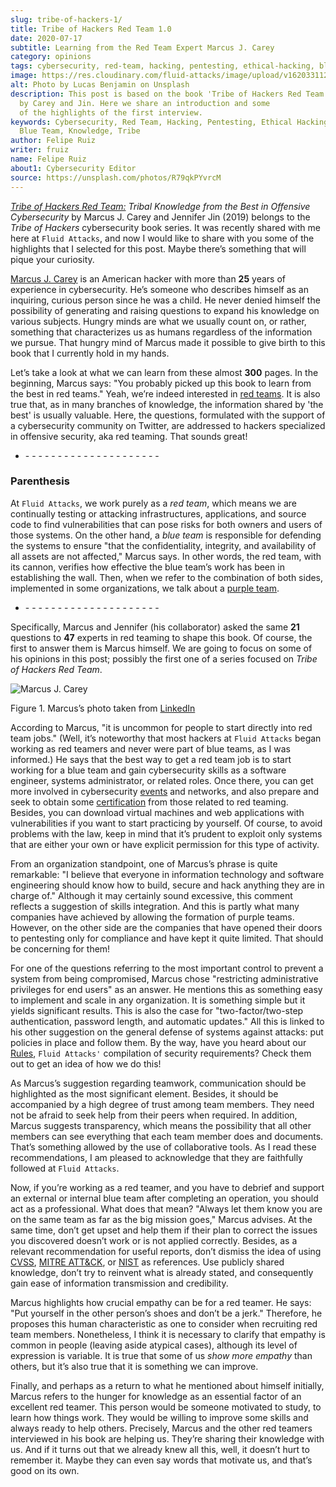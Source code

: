 ```yaml
---
slug: tribe-of-hackers-1/
title: Tribe of Hackers Red Team 1.0
date: 2020-07-17
subtitle: Learning from the Red Team Expert Marcus J. Carey
category: opinions
tags: cybersecurity, red-team, hacking, pentesting, ethical-hacking, blue-team
image: https://res.cloudinary.com/fluid-attacks/image/upload/v1620331129/blog/tribe-of-hackers-1/cover_yosoni.webp
alt: Photo by Lucas Benjamin on Unsplash
description: This post is based on the book 'Tribe of Hackers Red Team'
  by Carey and Jin. Here we share an introduction and some
  of the highlights of the first interview.
keywords: Cybersecurity, Red Team, Hacking, Pentesting, Ethical Hacking,
  Blue Team, Knowledge, Tribe
author: Felipe Ruiz
writer: fruiz
name: Felipe Ruiz
about1: Cybersecurity Editor
source: https://unsplash.com/photos/R79qkPYvrcM
---
```


[*Tribe of Hackers Red
Team:*](https://www.amazon.com/gp/product/B07VWHCQMR/ref=dbs_a_def_rwt_bibl_vppi_i2)
*Tribal Knowledge from the Best in Offensive Cybersecurity* by Marcus J.
Carey and Jennifer Jin (2019) belongs to the *Tribe of Hackers*
cybersecurity book series. It was recently shared with me here at `Fluid
Attacks`, and now I would like to share with you some of the highlights
that I selected for this post. Maybe there’s something that will pique
your curiosity.

[Marcus J. Carey](https://www.linkedin.com/in/marcuscarey/) is an
American hacker with more than **25** years of experience in
cybersecurity. He’s someone who describes himself as an inquiring,
curious person since he was a child. He never denied himself the
possibility of generating and raising questions to expand his knowledge
on various subjects. Hungry minds are what we usually count on, or
rather, something that characterizes us as humans regardless of the
information we pursue. That hungry mind of Marcus made it possible to
give birth to this book that I currently hold in my hands.

Let’s take a look at what we can learn from these almost **300** pages.
In the beginning, Marcus says: "You probably picked up this book to
learn from the best in red teams." Yeah, we’re indeed interested in [red
teams](../red-team-exercise/). It is also true that, as in many branches
of knowledge, the information shared by 'the best' is usually valuable.
Here, the questions, formulated with the support of a cybersecurity
community on Twitter, are addressed to hackers specialized in offensive
security, aka red teaming. That sounds great\!

- \- - - - - - - - - - - - - - - - - - - - -

### Parenthesis

At `Fluid Attacks`, we work purely as a *red team*, which means we are
continually testing or attacking infrastructures, applications, and
source code to find vulnerabilities that can pose risks for both owners
and users of those systems. On the other hand, a *blue team* is
responsible for defending the systems to ensure "that the
confidentiality, integrity, and availability of all assets are not
affected," Marcus says. In other words, the red team, with its cannon,
verifies how effective the blue team’s work has been in establishing the
wall. Then, when we refer to the combination of both sides, implemented
in some organizations, we talk about a [purple team](../purple-team/).

- \- - - - - - - - - - - - - - - - - - - - -

Specifically, Marcus and Jennifer (his collaborator) asked the same
**21** questions to **47** experts in red teaming to shape this book. Of
course, the first to answer them is Marcus himself. We are going to
focus on some of his opinions in this post; possibly the first one of a
series focused on *Tribe of Hackers Red Team*.

<div class="imgblock">

![Marcus J. Carey](https://res.cloudinary.com/fluid-attacks/image/upload/v1620331128/blog/tribe-of-hackers-1/marcus_wvbmtg.webp)

<div class="title">

Figure 1. Marcus’s photo taken from
[LinkedIn](https://www.linkedin.com/pulse/im-unemployed-i-am-hiring-marcus-carey?articleId=6202227092038365184#comments-6202227092038365184&trk=public_profile_article_view)

</div>

</div>

According to Marcus, "it is uncommon for people to start directly into
red team jobs." (Well, it’s noteworthy that most hackers at `Fluid
Attacks` began working as red teamers and never were part of blue teams,
as I was informed.) He says that the best way to get a red team job is
to start working for a blue team and gain cybersecurity skills as a
software engineer, systems administrator, or related roles. Once there,
you can get more involved in cybersecurity
[events](../../about-us/events/) and networks, and also prepare and seek
to obtain some [certification](../../about-us/certifications/) from
those related to red teaming. Besides, you can download virtual machines
and web applications with vulnerabilities if you want to start
practicing by yourself. Of course, to avoid problems with the law, keep
in mind that it’s prudent to exploit only systems that are either your
own or have explicit permission for this type of activity.

From an organization standpoint, one of Marcus’s phrase is quite
remarkable: "I believe that everyone in information technology and
software engineering should know how to build, secure and hack anything
they are in charge of." Although it may certainly sound excessive, this
comment reflects a suggestion of skills integration. And this is partly
what many companies have achieved by allowing the formation of purple
teams. However, on the other side are the companies that have opened
their doors to pentesting only for compliance and have kept it quite
limited. That should be concerning for them\!

For one of the questions referring to the most important control to
prevent a system from being compromised, Marcus chose "restricting
administrative privileges for end users" as an answer. He mentions this
as something easy to implement and scale in any organization. It is
something simple but it yields significant results. This is also the
case for "two-factor/two-step authentication, password length, and
automatic updates." All this is linked to his other suggestion on the
general defense of systems against attacks: put policies in place and
follow them. By the way, have you heard about our
[Rules](https://docs.fluidattacks.com/development/stack/commitlint/syntax/commit#rules),
`Fluid Attacks'` compilation of security requirements? Check them out to
get an idea of how we do this\!

As Marcus’s suggestion regarding teamwork, communication should be
highlighted as the most significant element. Besides, it should be
accompanied by a high degree of trust among team members. They need not
be afraid to seek help from their peers when required. In addition,
Marcus suggests transparency, which means the possibility that all other
members can see everything that each team member does and documents.
That’s something allowed by the use of collaborative tools. As I read
these recommendations, I am pleased to acknowledge that they are
faithfully followed at `Fluid Attacks`.

Now, if you’re working as a red teamer, and you have to debrief and
support an external or internal blue team after completing an operation,
you should act as a professional. What does that mean? "Always let them
know you are on the same team as far as the big mission goes," Marcus
advises. At the same time, don’t get upset and help them if their plan
to correct the issues you discovered doesn’t work or is not applied
correctly. Besides, as a relevant recommendation for useful reports,
don’t dismiss the idea of using [CVSS](https://www.first.org/cvss/),
[MITRE ATT\&CK](https://attack.mitre.org/), or
[NIST](https://nvd.nist.gov/general) as references. Use publicly shared
knowledge, don’t try to reinvent what is already stated, and
consequently gain ease of information transmission and credibility.

Marcus highlights how crucial empathy can be for a red teamer. He says:
"Put yourself in the other person’s shoes and don’t be a jerk."
Therefore, he proposes this human characteristic as one to consider when
recruiting red team members. Nonetheless, I think it is necessary to
clarify that empathy is common in people (leaving aside atypical cases),
although its level of expression is variable. It is true that some of us
*show more empathy* than others, but it’s also true that it is something
we can improve.

Finally, and perhaps as a return to what he mentioned about himself
initially, Marcus refers to the hunger for knowledge as an essential
factor of an excellent red teamer. This person would be someone
motivated to study, to learn how things work. They would be willing to
improve some skills and always ready to help others. Precisely, Marcus
and the other red teamers interviewed in his book are helping us.
They’re sharing their knowledge with us. And if it turns out that we
already knew all this, well, it doesn’t hurt to remember it. Maybe they
can even say words that motivate us, and that’s good on its own.
